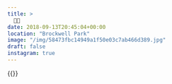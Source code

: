 ```yaml
---
title: >
  🌿🌿
date: 2018-09-13T20:45:04+00:00
location: "Brockwell Park"
image: "/img/58473fbc14949a1f50e03c7ab466d389.jpg"
draft: false
instagram: true
---
```


{{<photo src="/img/58473fbc14949a1f50e03c7ab466d389.jpg">}}
